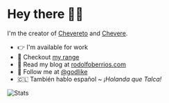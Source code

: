 # Hey there 👋🏾

I'm the creator of [Chevereto](https://chevereto.com/) and [Chevere](https://chevere.org/).

* 👉 I'm available for work
* 🧙 Checkout [my range](https://sonarcloud.io/organizations/chevere/projects?sort=name)
* 📝 Read my blog at [rodolfoberrios.com](https://rodolfoberrios.com)
* 🦜 Follow me at [@godlike](https://twitter.com/godlike)
* 🇨🇱 También hablo español ~ *¡Holanda que Talca!*

![Stats](https://github-readme-stats.vercel.app/api?username=rodber&count_private=true&show_icons=true&custom_title=Stats)
